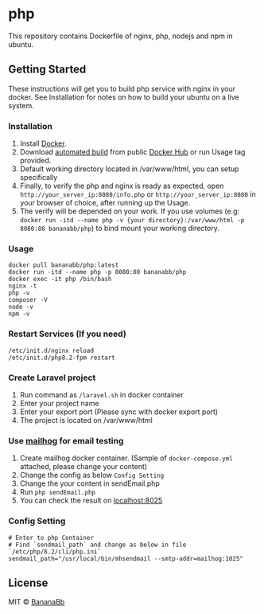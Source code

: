 # php
This repository contains Dockerfile of nginx, php, nodejs and npm in ubuntu.

## Getting Started
These instructions will get you to build php service with nginx in your docker. See Installation for notes on how to build your ubuntu on a live system.

### Installation
1. Install [Docker](https://www.docker.com/).
2. Download [automated build](https://hub.docker.com/r/bananabb/php/) from public [Docker Hub](https://hub.docker.com/) or run Usage tag provided.
3. Default working directory located in /var/www/html, you can setup specifically
4. Finally, to verify the php and nginx is ready as expected, open `http://your_server_ip:8080/info.php` or `http://your_server_ip:8080` in your browser of choice, after running up the Usage.
5. The verify will be depended on your work. If you use volumes (e.g: `docker run -itd --name php -v {your directory}:/var/www/html -p 8080:80 bananabb/php`) to bind mount your working directory.

### Usage
```
docker pull bananabb/php:latest
docker run -itd --name php -p 8080:80 bananabb/php
docker exec -it php /bin/bash
nginx -t
php -v
composer -V
node -v
npm -v
```

### Restart Services (If you need)
```
/etc/init.d/nginx reload
/etc/init.d/php8.2-fpm restart
```

### Create Laravel project
1. Run command as `/laravel.sh` in docker container
2. Enter your project name 
3. Enter your export port (Please sync with docker export port)
4. The project is located on /var/www/html

### Use [mailhog](https://github.com/mailhog/MailHog) for email testing
1. Create mailhog docker container. (Sample of `docker-compose.yml` attached, please change your content)
2. Change the config as below `Config Setting`
3. Change the your content in sendEmail.php
4. Run `php sendEmail.php`
5. You can check the result on [localhost:8025](http://localhost:8025)

### Config Setting
```
# Enter to php Container
# Find `sendmail_path` and change as below in file `/etc/php/8.2/cli/php.ini`
sendmail_path="/usr/local/bin/mhsendmail --smtp-addr=mailhog:1025"
```

## License
MIT © [BananaBb](https://github.com/BananaBb)